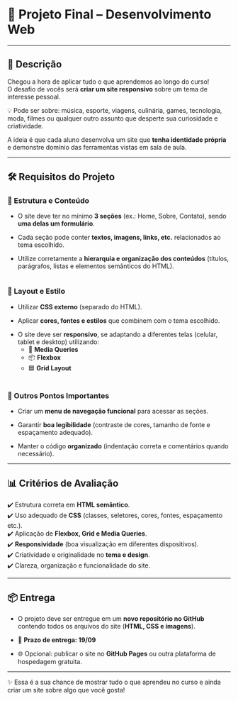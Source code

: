 # 🚀 Projeto Final – Desenvolvimento Web  

---

## 📖 Descrição  

Chegou a hora de aplicar tudo o que aprendemos ao longo do curso!  
O desafio de vocês será **criar um site responsivo** sobre um tema de interesse pessoal.  

💡 Pode ser sobre: música, esporte, viagens, culinária, games, tecnologia, moda, filmes ou qualquer outro assunto que desperte sua curiosidade e criatividade.  

A ideia é que cada aluno desenvolva um site que **tenha identidade própria** e demonstre domínio das ferramentas vistas em sala de aula.  

---

## 🛠️ Requisitos do Projeto  

### 📂 Estrutura e Conteúdo  
- O site deve ter no mínimo **3 seções** (ex.: Home, Sobre, Contato), sendo **uma delas um formulário**.  
* Cada seção pode conter **textos, imagens, links, etc.** relacionados ao tema escolhido.  
- Utilize corretamente a **hierarquia e organização dos conteúdos** (títulos, parágrafos, listas e elementos semânticos do HTML).  

<div style="height: 1px"></div>

### 🎨 Layout e Estilo  
- Utilizar **CSS externo** (separado do HTML).  
* Aplicar **cores, fontes e estilos** que combinem com o tema escolhido.  
- O site deve ser **responsivo**, se adaptando a diferentes telas (celular, tablet e desktop) utilizando:  
  - 📱 **Media Queries**  
  - 📦 **Flexbox**  
  - 🟦 **Grid Layout**  

<div style="height: 1px"></div>

### 🔑 Outros Pontos Importantes  
- Criar um **menu de navegação funcional** para acessar as seções.  
* Garantir **boa legibilidade** (contraste de cores, tamanho de fonte e espaçamento adequado).  
- Manter o código **organizado** (indentação correta e comentários quando necessário).  

---

## 📊 Critérios de Avaliação  

✔️ Estrutura correta em **HTML semântico**.  
✔️ Uso adequado de **CSS** (classes, seletores, cores, fontes, espaçamento etc.).  
✔️ Aplicação de **Flexbox, Grid e Media Queries**.  
✔️ **Responsividade** (boa visualização em diferentes dispositivos).  
✔️ Criatividade e originalidade no **tema e design**.  
✔️ Clareza, organização e funcionalidade do site.  

---

## 📦 Entrega  

- O projeto deve ser entregue em um **novo repositório no GitHub** contendo todos os arquivos do site (**HTML, CSS e imagens**).  
* 📅 **Prazo de entrega: 19/09**  
- 🌐 Opcional: publicar o site no **GitHub Pages** ou outra plataforma de hospedagem gratuita.  

---

✨ Essa é a sua chance de mostrar tudo o que aprendeu no curso e ainda criar um site sobre algo que você gosta!  
